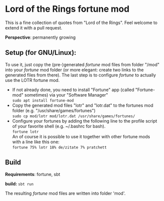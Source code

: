 # Lord of the Rings fortune mod

This is a fine collection of quotes from "Lord of the Rings".
Feel welcome to extend it with a pull request.

**Perspective**:  permanently growing


Setup (for GNU/Linux):
-
To use it, just copy the (pre-)generated *fortune* mod files from folder "/mod" into your *fortune* mod folder (or more elegant: create two links to the generated files from there).
The last step is to configure *fortune* to actually use the LOTR fortune mod.

- If not already done, you need to install "Fortune" app (called "Fortune-mod" sometimes) via your "Software Manager"<br/>
  `sudo apt install fortune-mod`
- Copy the generated mod files "lotr" and "lotr.dat" to the fortunes mod folder (e.g. "/usr/share/games/fortunes")<br/>
  `sudo cp mod/lotr mod/lotr.dat /usr/share/games/fortunes/`
- Configure your fortunes by adding the following line to the profile script of your favorite shell (e.g. ~/.bashrc for bash).<br/>
  `fortune lotr`<br/>
  An of course it is possible to use it together with other fortune mods with a line like this one:<br/>
  `fortune 75% lotr 18% de/zitate 7% pratchett`

Build
-
**Requirements**: fortune, sbt

**build:** `sbt run`

The resulting *fortune* mod files are written into folder 'mod'.
